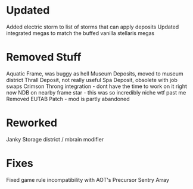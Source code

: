 
# Updated
Added electric storm to list of storms that can apply deposits
Updated integrated megas to match the buffed vanilla stellaris megas

# Removed Stuff
Aquatic Frame, was buggy as hell
Museum Deposits, moved to museum district
Thrall Deposit, not really useful
Spa Deposit, obsolete with job swaps
Crimson Throng integration - dont have the time to work on it right now
NDB on nearby frame star - this was so incredibly niche wtf past me
Removed EUTAB Patch - mod is partly abandoned

# Reworked
Janky Storage district / mbrain modifier 

# Fixes
Fixed game rule incompatibility with AOT's Precursor Sentry Array